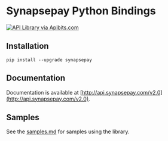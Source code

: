 # Synapsepay Python Bindings

[![API Library via Apibits.com](http://apibits.com/assets/images/apibits-badge.png)](http://apibits.com)

## Installation

```
pip install --upgrade synapsepay
```

## Documentation

Documentation is available at [http://api.synapsepay.com/v2.0](http://api.synapsepay.com/v2.0).


## Samples

See the [samples.md](https://github.com/synapsepayments/synapse_pay-python/blob/master/samples.md) for samples using the library.

